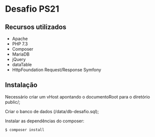 Desafio PS21
==============================

Recursos utilizados
------------

<ul>
    <li>Apache</li>
    <li>PHP 7.3</li>
    <li>Composer</li>
    <li>MariaDB</li>
    <li>jQuery</li>
    <li>dataTable</li>
    <li>HttpFoundation Request/Response Symfony</li>
</ul>

Instalação
------------

Necessário criar um vHost apontando o documentoRoot para o diretório public/;

Criar o banco de dados (/data/db-desafio.sql);

Instalar as dependências do composer: 
```bash
$ composer install
```

